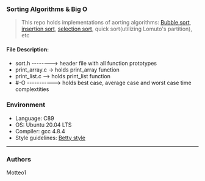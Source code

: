 ### Sorting Algorithms & Big O
> This repo holds implementations of aorting algorithms: [Bubble sort](https://en.wikipedia.org/wiki/Bubble_sort), [insertion sort](https://en.wikipedia.org/wiki/Insertion_sort), [selection sort](https://en.wikipedia.org/wiki/Selection_sort), quick sort(utilizing Lomuto's partition), etc

#### File Description:
* sort.h --------> header file with all function prototypes
* print_array.c -> holds print_array function
* print_list.c --> holds print_list function
* #-O -----------> holds best case, average case and worst case time complextities

### Environment
* Language: C89
* OS: Ubuntu 20.04 LTS
* Compiler: gcc 4.8.4
* Style guidelines: [Betty style](https://github.com/holbertonschool/Betty/wiki)

***
### Authors
Motteo1
